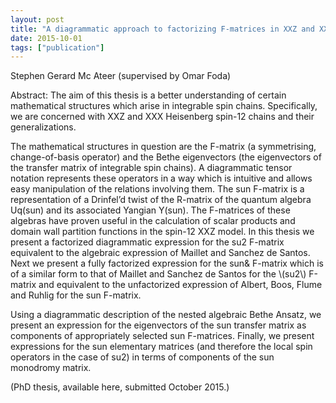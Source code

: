 ```yaml
---
layout: post
title: "A diagrammatic approach to factorizing F-matrices in XXZ and XXX spin chains"
date: 2015-10-01
tags: ["publication"]
---
```


Stephen Gerard Mc Ateer (supervised by Omar Foda)

Abstract: The aim of this thesis is a better understanding of certain mathematical structures which arise in integrable spin chains. Specifically, we are concerned with XXZ and XXX Heisenberg spin-12 chains and their generalizations.

The mathematical structures in question are the F-matrix (a symmetrising, change-of-basis operator) and the Bethe eigenvectors (the eigenvectors of the transfer matrix of integrable spin chains). A diagrammatic tensor notation represents these operators in a way which is intuitive and allows easy manipulation of the relations involving them. The sun F-matrix is a representation of a Drinfel’d twist of the R-matrix of the quantum algebra Uq(sun) and its associated Yangian Y(sun). The F-matrices of these algebras have proven useful in the calculation of scalar products and domain wall partition functions in the spin-12 XXZ model. In this thesis we present a factorized diagrammatic expression for the su2 F-matrix equivalent to the algebraic expression of Maillet and Sanchez de Santos. Next we present a fully factorized expression for the sun& F-matrix which is of a similar form to that of Maillet and Sanchez de Santos for the \\(su2\\) F-matrix and equivalent to the unfactorized expression of Albert, Boos, Flume and Ruhlig for the sun F-matrix.

Using a diagrammatic description of the nested algebraic Bethe Ansatz, we present an expression for the eigenvectors of the sun transfer matrix as components of appropriately selected sun F-matrices. Finally, we present expressions for the sun elementary matrices (and therefore the local spin operators in the case of su2) in terms of components of the sun monodromy matrix.

(PhD thesis, available here, submitted October 2015.)

